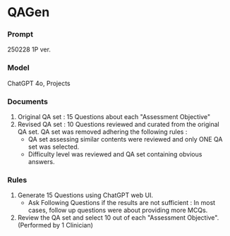 # QAGen

### Prompt 
250228 1P ver.

### Model 
ChatGPT 4o, Projects <MCQ Generator>

### Documents
1. Original QA set : 15 Questions about each "Assessment Objective"
3. Revised QA set : 10 Questions reviewed and curated from the original QA set. QA set was removed adhering the following rules : 
   - QA set assessing similar contents were reviewed and only ONE QA set was selected.
   - Difficulty level was reviewed and QA set containing obvious answers.

### Rules 
1. Generate 15 Questions using ChatGPT web UI.
   - Ask Following Questions if the results are not sufficient
        : In most cases, follow up questions were about providing more MCQs.
2. Review the QA set and select 10 out of each "Assessment Objective". (Performed by 1 Clinician)  

